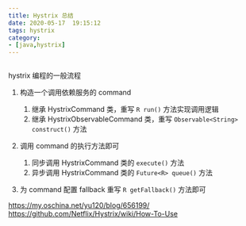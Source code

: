 ```yaml
---
title: Hystrix 总结
date: 2020-05-17  19:15:12
tags: hystrix
category: 
- [java,hystrix]
---
```


<img src="/pics/hystrix-command-flow-chart.png" alt="">


hystrix 编程的一般流程
1. 构造一个调用依赖服务的 command
   1. 继承 HystrixCommand 类，重写 `R run()` 方法实现调用逻辑
   2. 继承 HystrixObservableCommand  类，重写 `Observable<String> construct()` 方法

2. 调用 command 的执行方法即可
   1. 同步调用 HystrixCommand 类的 `execute()` 方法
   2. 异步调用 HystrixCommand 类的 `Future<R> queue()` 方法

3. 为 command 配置 fallback
   重写 `R getFallback()` 方法即可




https://my.oschina.net/yu120/blog/656199/
https://github.com/Netflix/Hystrix/wiki/How-To-Use
